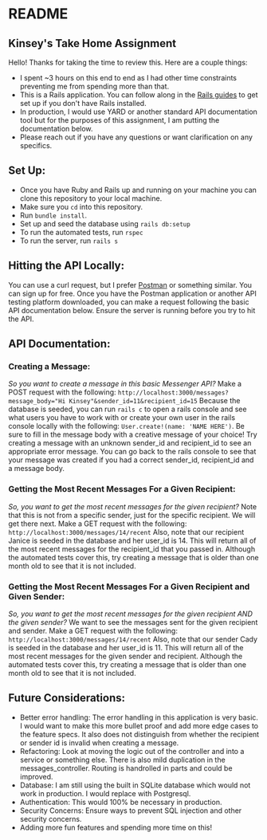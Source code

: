 # README
## Kinsey's Take Home Assignment

Hello! Thanks for taking the time to review this. Here are a couple things:
* I spent ~3 hours on this end to end as I had other time constraints preventing me from spending more than that. 
* This is a Rails application. You can follow along in the [Rails guides](https://guides.rubyonrails.org/getting_started.html) to get set up if you don't have Rails installed.
* In production, I would use YARD or another standard API documentation tool but for the purposes of this assignment, I am putting the documentation below. 
* Please reach out if you have any questions or want clarification on any specifics. 

## Set Up:
* Once you have Ruby and Rails up and running on your machine you can clone this repository to your local machine.
* Make sure you `cd` into this repository.
* Run `bundle install`.
* Set up and seed the database using `rails db:setup`
* To run the automated tests, run `rspec`
* To run the server, run `rails s`

## Hitting the API Locally:
You can use a curl request, but I prefer [Postman](https://www.postman.com/) or something similar. You can sign up for free. Once you have the Postman application or another API testing platform downloaded, you can make a request following the basic API documentation below. Ensure the server is running before you try to hit the API. 

## API Documentation:
### Creating a Message:
*So you want to create a message in this basic Messenger API?*
Make a POST request with the following: `http://localhost:3000/messages?message_body="Hi Kinsey"&sender_id=11&recipient_id=15`
Because the database is seeded, you can run `rails c` to open a rails console and see what users you have to work with or create your own user in the rails console locally with the following: `User.create!(name: 'NAME HERE')`. Be sure to fill in the message body with a creative message of your choice! Try creating a message with an unknown sender_id and recipient_id to see an appropriate error message. You can go back to the rails console to see that your message was created if you had a correct sender_id, recipient_id and a message body. 

### Getting the Most Recent Messages For a Given Recipient:
*So, you want to get the most recent messages for the given recipient?*
Note that this is not from a specific sender, just for the specific recipient. We will get there next. Make a GET request with the following: `http://localhost:3000/messages/14/recent`
Also, note that our recipient Janice is seeded in the database and her user_id is 14. This will return all of the most recent messages for the recipient_id that you passed in. Although the automated tests cover this, try creating a message that is older than one month old to see that it is not included.

### Getting the Most Recent Messages For a Given Recipient and Given Sender:
*So, you want to get the most recent messages for the given recipient AND the given sender?*
We want to see the messages sent for the given recipient and sender. Make a GET request with the following: `http://localhost:3000/messages/14/recent`
Also, note that our sender Cady is seeded in the database and her user_id is 11. This will return all of the most recent messages for the given sender and recipient. Although the automated tests cover this, try creating a message that is older than one month old to see that it is not included. 

## Future Considerations:
* Better error handling: The error handling in this application is very basic. I would want to make this more bullet proof and add more edge cases to the feature specs. It also does not distinguish from whether the recipient or sender id is invalid when creating a message.
* Refactoring: Look at moving the logic out of the controller and into a service or something else. There is also mild duplication in the messages_controller. Routing is handrolled in parts and could be improved. 
* Database: I am still using the built in SQLite database which would not work in production. I would replace with Postgresql. 
* Authentication: This would 100% be necessary in production. 
* Security Concerns: Ensure ways to prevent SQL injection and other security concerns. 
* Adding more fun features and spending more time on this!
